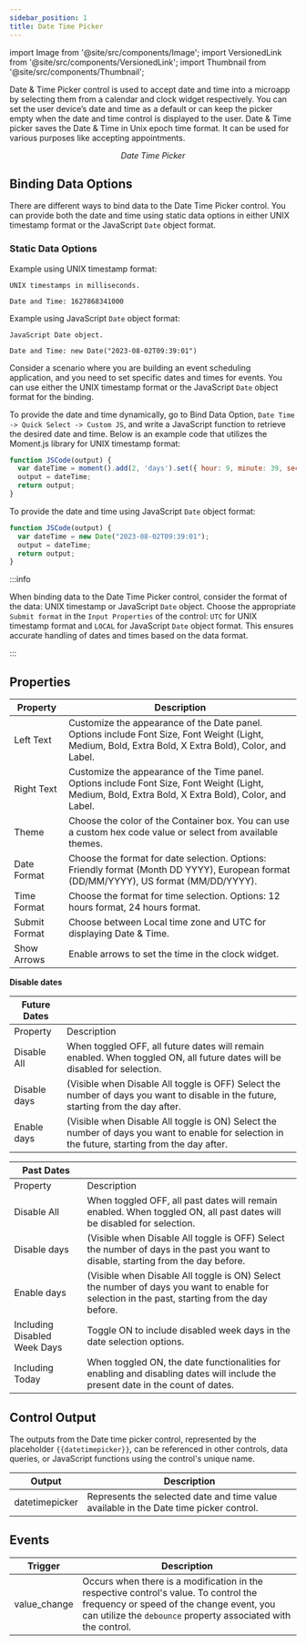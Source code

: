 ```yaml
---
sidebar_position: 1
title: Date Time Picker
---
```


import Image from '@site/src/components/Image';
import VersionedLink from '@site/src/components/VersionedLink';
import Thumbnail from '@site/src/components/Thumbnail';

Date & Time Picker control is used to accept date and time into a microapp by selecting them from a calendar and clock widget respectively. You can set the user device’s date and time as a default or can keep the picker empty when the date and time control is displayed to the user. Date & Time picker saves the Date & Time in Unix epoch time format. It can be used for various purposes like accepting appointments.

<figure>
  <Thumbnail src="/img/reference/controls/date-time-picker/preview.jpeg" alt="Date Time Picker" />
  <figcaption align = "center"><i>Date Time Picker</i></figcaption>
</figure>


## Binding Data Options

There are different ways to bind data to the Date Time Picker control. You can provide both the date and time using static data options in either UNIX timestamp format or the JavaScript `Date` object format.

### Static Data Options

Example using UNIX timestamp format:

```
UNIX timestamps in milliseconds.

Date and Time: 1627868341000
```

Example using JavaScript `Date` object format:

```
JavaScript Date object.

Date and Time: new Date("2023-08-02T09:39:01")
```

Consider a scenario where you are building an event scheduling application, and you need to set specific dates and times for events. You can use either the UNIX timestamp format or the JavaScript `Date` object format for the binding.

To provide the date and time dynamically, go to Bind Data Option, `Date Time -> Quick Select -> Custom JS`, and write a JavaScript function to retrieve the desired date and time. Below is an example code that utilizes the Moment.js library for UNIX timestamp format:

```js
function JSCode(output) {
  var dateTime = moment().add(2, 'days').set({ hour: 9, minute: 39, second: 1 }).format('x');
  output = dateTime;
  return output;
}
```

To provide the date and time using JavaScript `Date` object format:

```js
function JSCode(output) {
  var dateTime = new Date("2023-08-02T09:39:01");
  output = dateTime;
  return output;
}
```


:::info

When binding data to the Date Time Picker control, consider the format of the data: UNIX timestamp or JavaScript `Date` object. Choose the appropriate `Submit format` in the `Input Properties` of the control: `UTC` for UNIX timestamp format and `LOCAL` for JavaScript `Date` object format. This ensures accurate handling of dates and times based on the data format.

:::


## Properties

| Property       | Description                                                                                                           |
|----------------|-----------------------------------------------------------------------------------------------------------------------|
| Left Text      | Customize the appearance of the Date panel. Options include Font Size, Font Weight (Light, Medium, Bold, Extra Bold, X Extra Bold), Color, and Label. |
| Right Text     | Customize the appearance of the Time panel. Options include Font Size, Font Weight (Light, Medium, Bold, Extra Bold, X Extra Bold), Color, and Label. |
| Theme          | Choose the color of the Container box. You can use a custom hex code value or select from available themes.         |
| Date Format    | Choose the format for date selection. Options: Friendly format (Month DD YYYY), European format (DD/MM/YYYY), US format (MM/DD/YYYY). |
| Time Format    | Choose the format for time selection. Options: 12 hours format, 24 hours format.                                     |
| Submit Format  | Choose between Local time zone and UTC for displaying Date & Time.                                                   |
| Show Arrows    | Enable arrows to set the time in the clock widget.                                                                   |


**Disable dates**




| Future Dates                 |                                                                                                                                      |
|------------------------------|--------------------------------------------------------------------------------------------------------------------------------------|
| Property                     | Description                                                                                                                          |
| Disable All                  | When toggled OFF, all future dates will remain enabled. When toggled ON, all future dates will be disabled for selection.           |
| Disable days                 | (Visible when Disable All toggle is OFF) Select the number of days you want to disable in the future, starting from the day after.  |
| Enable days                  | (Visible when Disable All toggle is ON) Select the number of days you want to enable for selection in the future, starting from the day after.|



| Past Dates                   |                                                                                                                                      |
|------------------------------|--------------------------------------------------------------------------------------------------------------------------------------|
| Property                     | Description                                                                                                                          |
| Disable All                  | When toggled OFF, all past dates will remain enabled. When toggled ON, all past dates will be disabled for selection.               |
| Disable days                 | (Visible when Disable All toggle is OFF) Select the number of days in the past you want to disable, starting from the day before.   |
| Enable days                  | (Visible when Disable All toggle is ON) Select the number of days you want to enable for selection in the past, starting from the day before.|
| Including Disabled Week Days | Toggle ON to include disabled week days in the date selection options.                                                               |
| Including Today              | When toggled ON, the date functionalities for enabling and disabling dates will include the present date in the count of dates.     |


## Control Output

The outputs from the Date time picker control, represented by the placeholder `{{datetimepicker}}`, can be referenced in other controls, data queries, or JavaScript functions using the control's unique name.

| Output       | Description                                                                                                  |
|--------------|--------------------------------------------------------------------------------------------------------------|
| datetimepicker    | Represents the selected date and time value available in the Date time picker control.                        |


## Events

| Trigger      | Description                                                                                                                                                                                       |
| ------------ | ------------------------------------------------------------------------------------------------------------------------------------------------------------------------------------------------- |
| value_change | Occurs when there is a modification in the respective control's value. To control the frequency or speed of the change event, you can utilize the `debounce` property associated with the control. |